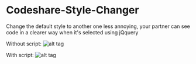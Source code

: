 # Codeshare-Style-Changer
Change the default style to another one less annoying, your partner can see code in a clearer way when it's selected using jQquery

Without script:
![alt tag](https://i.snag.gy/e3d5sE.jpg)

With script:
![alt tag](https://i.snag.gy/vb9ZBn.jpg)
